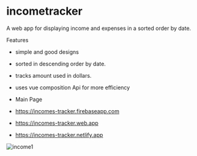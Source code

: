 # incometracker

A web app for displaying income and expenses in a sorted order by date.

 Features
 - simple and good designs
 - sorted in descending order by date.
 - tracks amount used in dollars.
 - uses vue composition Api for more efficiency
 
 - Main Page
 - https://incomes-tracker.firebaseapp.com
 - https://incomes-tracker.web.app
 - https://incomes-tracker.netlify.app
 
![income1](https://user-images.githubusercontent.com/55124189/134454566-1dfed84e-2a12-49b6-8a88-46de23a00d34.jpg)
